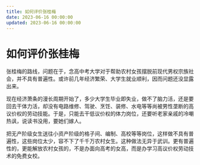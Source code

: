 ```yaml
---
title: 如何评价张桂梅
date: 2023-06-16 00:00:00
updated: 2023-06-16 00:00:00
---
```


# 如何评价张桂梅

张桂梅的路线，问题在于，念高中考大学对于帮助农村女孩摆脱前现代男权宗族社会，并不具有普遍性。或许前几年经济繁荣、大学生就业顺利，因而问题还没显露出来。

现在经济萧条的漫长周期开始了，多少大学生毕业即失业，做不了脑力活，还是要回去干体力活，却没有电路维修、驾驶、烹饪、装修、水电等等尚被男性垄断的高议价权的劳动技能。于是，只能去干低议价权的体力岗位，还要听老家亲戚的冷嘲热讽，说读书没用，要她们嫁人。

把无产阶级女生送往小资产阶级的格子间、编制、高校等等岗位，这样做不具有普遍性，这些岗位太少，容不下了千千万农村女生。这种做法无异于武训。更有普遍性的，更能解放农村女孩的，不是办面向高考的女高，而是办学习高议价权劳动技术的免费女校。
